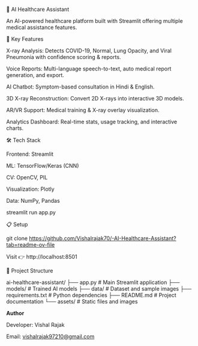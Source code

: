 🏥 AI Healthcare Assistant

An AI-powered healthcare platform built with Streamlit offering multiple medical assistance features.

🚀 Key Features

X-ray Analysis: Detects COVID-19, Normal, Lung Opacity, and Viral Pneumonia with confidence scoring & reports.

Voice Reports: Multi-language speech-to-text, auto medical report generation, and export.

AI Chatbot: Symptom-based consultation in Hindi & English.

3D X-ray Reconstruction: Convert 2D X-rays into interactive 3D models.

AR/VR Support: Medical training & X-ray overlay visualization.

Analytics Dashboard: Real-time stats, usage tracking, and interactive charts.

🛠️ Tech Stack

Frontend: Streamlit

ML: TensorFlow/Keras (CNN)

CV: OpenCV, PIL

Visualization: Plotly

Data: NumPy, Pandas

streamlit run app.py

📋 Setup

git clone https://github.com/Vishalrajak70/-AI-Healthcare-Assistant?tab=readme-ov-file

Visit 👉 http://localhost:8501

📁 Project Structure

ai-healthcare-assistant/
├── app.py                 # Main Streamlit application
├── models/               # Trained AI models
├── data/                 # Dataset and sample images
├── requirements.txt      # Python dependencies
├── README.md            # Project documentation
└── assets/              # Static files and images

**Author**

Developer: Vishal Rajak

Email: vishalrajak97210@gmail.com
